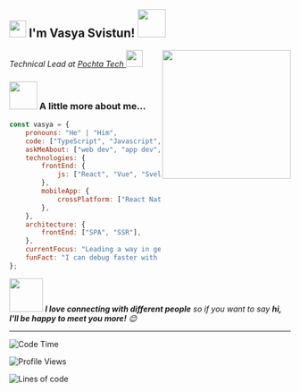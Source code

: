 <h2><img src="https://emojis.slackmojis.com/emojis/images/1531849430/4246/blob-sunglasses.gif?1531849430" width="30"/> I'm Vasya Svistun! <img src="https://media.giphy.com/media/12oufCB0MyZ1Go/giphy.gif" width="50"></h2>
<img align='right' src="https://media0.giphy.com/media/v1.Y2lkPTc5MGI3NjExcnRyaWQ1dTNrZm1vZ2p0aG5mMDdqOTlleW9iNG9kbXpjaWs2djE4YSZlcD12MV9pbnRlcm5hbF9naWZfYnlfaWQmY3Q9cw/UqBRxF6u3GBgvffLyK/giphy.gif" width="230">
<p><em>Technical Lead at <a href="https://pochta.tech">Pochta Tech
</a><img src="https://media.giphy.com/media/WUlplcMpOCEmTGBtBW/giphy.gif" width="30"> 
</em></p>

### <img src="https://media.giphy.com/media/VgCDAzcKvsR6OM0uWg/giphy.gif" width="50"> A little more about me...  

```javascript
const vasya = {
    pronouns: "He" | "Him",
    code: ["TypeScript", "Javascript", "ReScript", "Elm"],
    askMeAbout: ["web dev", "app dev", "UI/UX", "tech trends"],
    technologies: {
        frontEnd: {
            js: ["React", "Vue", "Svelte"],
        },
        mobileApp: {
            crossPlatform: ["React Native"],
        },
    },
    architecture: {
        frontEnd: ["SPA", "SSR"],
    },
    currentFocus: "Leading a way in generative AI innovation",
    funFact: "I can debug faster with a coffee in hand!"
};
```

<img src="https://media.giphy.com/media/LnQjpWaON8nhr21vNW/giphy.gif" width="60"> <em><b>I love connecting with different people</b> so if you want to say <b>hi, I'll be happy to meet you more!</b> 😊</em>

---
<!--START_SECTION:waka-->
![Code Time](http://img.shields.io/badge/Code%20Time-3%2C762%20hrs%2022%20mins-blue)

![Profile Views](http://img.shields.io/badge/Profile%20Views-854-blue)

![Lines of code](https://img.shields.io/badge/From%20Hello%20World%20I%27ve%20Written-1.2%20million%20lines%20of%20code-blue)
